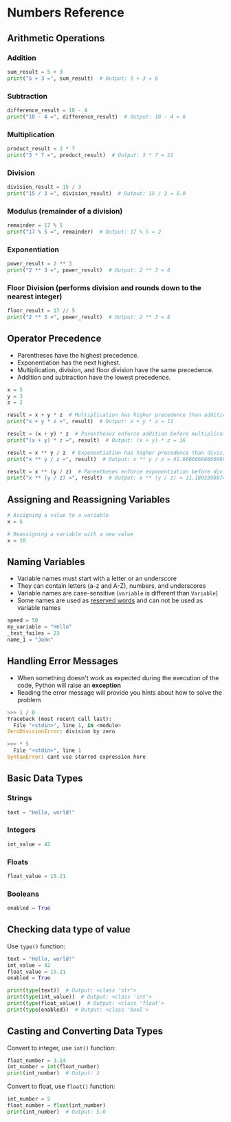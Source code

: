 # Numbers Reference

## Arithmetic Operations

### Addition

```python
sum_result = 5 + 3
print("5 + 3 =", sum_result)  # Output: 5 + 3 = 8
```

### Subtraction

```python
difference_result = 10 - 4
print("10 - 4 =", difference_result)  # Output: 10 - 4 = 6
```

### Multiplication

```python
product_result = 3 * 7
print("3 * 7 =", product_result)  # Output: 3 * 7 = 21
```

### Division

```python
division_result = 15 / 3
print("15 / 3 =", division_result)  # Output: 15 / 3 = 5.0
```

### Modulus (remainder of a division)

```python
remainder = 17 % 5
print("17 % 5 =", remainder)  # Output: 17 % 5 = 2
```

### Exponentiation

```python
power_result = 2 ** 3
print("2 ** 3 =", power_result)  # Output: 2 ** 3 = 8
```

### Floor Division (performs division and rounds down to the nearest integer)

```python
floor_result = 17 // 5
print("2 ** 3 =", power_result)  # Output: 2 ** 3 = 8
```

## Operator Precedence

- Parentheses have the highest precedence.
- Exponentiation has the next highest.
- Multiplication, division, and floor division have the same precedence.
- Addition and subtraction have the lowest precedence.

```python
x = 5
y = 3
z = 2

result = x + y * z  # Multiplication has higher precedence than addition
print("x + y * z =", result)  # Output: x + y * z = 11

result = (x + y) * z  # Parentheses enforce addition before multiplication
print("(x + y) * z =", result)  # Output: (x + y) * z = 16

result = x ** y / z  # Exponentiation has higher precedence than division
print("x ** y / z =", result)  # Output: x ** y / z = 41.666666666666664

result = x ** (y / z)  # Parentheses enforce exponentiation before division
print("x ** (y / z) =", result)  # Output: x ** (y / z) = 11.180339887498949
```

## Assigning and Reassigning Variables

```python
# Assigning a value to a variable
x = 5

# Reassigning a variable with a new value
x = 10
```

## Naming Variables

- Variable names must start with a letter or an underscore
- They can contain letters (a-z and A-Z), numbers, and underscores
- Variable names are case-sensitive (`variable` is different than `Variable`)
- Some names are used as [reserved words](https://docs.python.org/3/reference/lexical_analysis.html#keywords) and can not be used as variable names

```python
speed = 50
my_variable = "Hello"
_test_failes = 23
name_1 = "John"
```

## Handling Error Messages

- When something doesn't work as expected during the execution of the code, Python will raise an **exception**
- Reading the error message will provide you hints about how to solve the problem

```python
>>> 1 / 0
Traceback (most recent call last):
  File "<stdin>", line 1, in <module>
ZeroDivisionError: division by zero
```

```python
>>> * 5
  File "<stdin>", line 1
SyntaxError: cant use starred expression here
```

## Basic Data Types


### Strings

```python
text = "Hello, world!"
```

### Integers

```python
int_value = 42
```

### Floats

```python
float_value = 15.21
```

### Booleans

```python
enabled = True
```

## Checking data type of value

Use `type()` function:

```python
text = "Hello, world!"
int_value = 42
float_value = 15.21
enabled = True

print(type(text))  # Output: <class 'str'>
print(type(int_value))  # Output: <class 'int'>
print(type(float_value))  # Output: <class 'float'>
print(type(enabled))  # Output: <class 'bool'>
```

## Casting and Converting Data Types

Convert to integer, use `int()` function:

```python
float_number = 3.14
int_number = int(float_number)
print(int_number)  # Output: 3
```

Convert to float, use `float()` function:

```python
int_number = 5
float_number = float(int_number)
print(int_number)  # Output: 5.0
```
